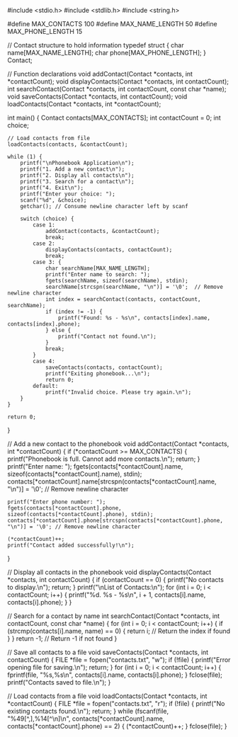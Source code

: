 #include <stdio.h>
#include <stdlib.h>
#include <string.h>

#define MAX_CONTACTS 100
#define MAX_NAME_LENGTH 50
#define MAX_PHONE_LENGTH 15

// Contact structure to hold information
typedef struct {
    char name[MAX_NAME_LENGTH];
    char phone[MAX_PHONE_LENGTH];
} Contact;

// Function declarations
void addContact(Contact *contacts, int *contactCount);
void displayContacts(Contact *contacts, int contactCount);
int searchContact(Contact *contacts, int contactCount, const char *name);
void saveContacts(Contact *contacts, int contactCount);
void loadContacts(Contact *contacts, int *contactCount);

int main() {
    Contact contacts[MAX_CONTACTS];
    int contactCount = 0;
    int choice;
    
    // Load contacts from file
    loadContacts(contacts, &contactCount);

    while (1) {
        printf("\nPhonebook Application\n");
        printf("1. Add a new contact\n");
        printf("2. Display all contacts\n");
        printf("3. Search for a contact\n");
        printf("4. Exit\n");
        printf("Enter your choice: ");
        scanf("%d", &choice);
        getchar(); // Consume newline character left by scanf

        switch (choice) {
            case 1:
                addContact(contacts, &contactCount);
                break;
            case 2:
                displayContacts(contacts, contactCount);
                break;
            case 3: {
                char searchName[MAX_NAME_LENGTH];
                printf("Enter name to search: ");
                fgets(searchName, sizeof(searchName), stdin);
                searchName[strcspn(searchName, "\n")] = '\0';  // Remove newline character
                int index = searchContact(contacts, contactCount, searchName);
                if (index != -1) {
                    printf("Found: %s - %s\n", contacts[index].name, contacts[index].phone);
                } else {
                    printf("Contact not found.\n");
                }
                break;
            }
            case 4:
                saveContacts(contacts, contactCount);
                printf("Exiting phonebook...\n");
                return 0;
            default:
                printf("Invalid choice. Please try again.\n");
        }
    }

    return 0;
}

// Add a new contact to the phonebook
void addContact(Contact *contacts, int *contactCount) {
    if (*contactCount >= MAX_CONTACTS) {
        printf("Phonebook is full. Cannot add more contacts.\n");
        return;
    }
    printf("Enter name: ");
    fgets(contacts[*contactCount].name, sizeof(contacts[*contactCount].name), stdin);
    contacts[*contactCount].name[strcspn(contacts[*contactCount].name, "\n")] = '\0'; // Remove newline character
    
    printf("Enter phone number: ");
    fgets(contacts[*contactCount].phone, sizeof(contacts[*contactCount].phone), stdin);
    contacts[*contactCount].phone[strcspn(contacts[*contactCount].phone, "\n")] = '\0'; // Remove newline character

    (*contactCount)++;
    printf("Contact added successfully!\n");
}

// Display all contacts in the phonebook
void displayContacts(Contact *contacts, int contactCount) {
    if (contactCount == 0) {
        printf("No contacts to display.\n");
        return;
    }
    printf("\nList of Contacts:\n");
    for (int i = 0; i < contactCount; i++) {
        printf("%d. %s - %s\n", i + 1, contacts[i].name, contacts[i].phone);
    }
}

// Search for a contact by name
int searchContact(Contact *contacts, int contactCount, const char *name) {
    for (int i = 0; i < contactCount; i++) {
        if (strcmp(contacts[i].name, name) == 0) {
            return i;  // Return the index if found
        }
    }
    return -1;  // Return -1 if not found
}

// Save all contacts to a file
void saveContacts(Contact *contacts, int contactCount) {
    FILE *file = fopen("contacts.txt", "w");
    if (!file) {
        printf("Error opening file for saving.\n");
        return;
    }
    for (int i = 0; i < contactCount; i++) {
        fprintf(file, "%s,%s\n", contacts[i].name, contacts[i].phone);
    }
    fclose(file);
    printf("Contacts saved to file.\n");
}

// Load contacts from a file
void loadContacts(Contact *contacts, int *contactCount) {
    FILE *file = fopen("contacts.txt", "r");
    if (!file) {
        printf("No existing contacts found.\n");
        return;
    }
    while (fscanf(file, "%49[^,],%14[^\n]\n", contacts[*contactCount].name, contacts[*contactCount].phone) == 2) {
        (*contactCount)++;
    }
    fclose(file);
}
